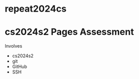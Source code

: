 # repeat2024cs
cs2024s2 Pages Assessment
=====================

Involves
 * cs2024s2
 * git
 * GitHub
 * SSH
